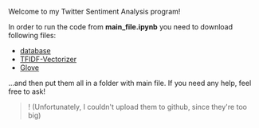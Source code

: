Welcome to my Twitter Sentiment Analysis program!

In order to run the code from **main_file.ipynb** you need to download following files:
- [database](https://www.kaggle.com/datasets/kazanova/sentiment140)
- [TFIDF-Vectorizer](https://drive.google.com/file/d/0B7XkCwpI5KDYNlNUTTlSS21pQmM/view?resourcekey=0-wjGZdNAUop6WykTtMip30g)
- [Glove](https://www.kaggle.com/datasets/thanakomsn/glove6b300dtxt)

...and then put them all in a folder with main file. If you need any help, feel free to ask!

>! (Unfortunately, I couldn't upload them to github, since they're too big)
